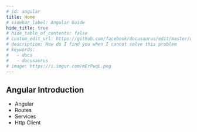 ```yaml
---
# id: angular
title: Home
# sidebar_label: Angular Guide
hide_title: true
# hide_table_of_contents: false
# custom_edit_url: https://github.com/facebook/docusaurus/edit/master/docs/api-doc-markdown.md
# description: How do I find you when I cannot solve this problem
# keywords:
#   - docs
#   - docusaurus
# image: https://i.imgur.com/mErPwqL.png
---
```


## Angular Introduction

- Angular
- Routes
- Services
- Http Client